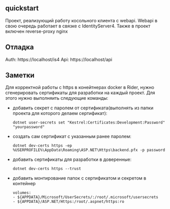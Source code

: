 ## quickstart
Проект, реализующий работу косольного клиента с webapi. Webapi в свою очередь работает в связке с IdentityServer4. Также в проект включен reverse-proxy nginx

## Отладка 

Auth: https://localhost/is4
Api: https://localhost/api

## Заметки
Для корректной работы с https в конейтнерах docker в Rider,
нужно сгенерировать сертификаты для разработки на каждый проект. Для этого нужно выполняить следующие команды:

- добавить секрет с паролем от сертификата(выполнять из папки проекта для которого делаем сертификат):
  ```
  dotnet user-secrets set "Kestrel:Certificates:Development:Password" "yourpassword"
  ```
- создать сам сертификат с указанным ранее паролем:
  ```
  dotnet dev-certs https -ep %USERPROFILE%\AppData\Roaming\ASP.NET\Https\backend.pfx -p password
  ```
- добавить сертификаты для разработки в доверенные:
  ```
  dotnet dev-certs https --trust
  ```
- добавить монтирование папок с сертификатом и секретом в контейнер
  ```
  volumes: 
  - ${APPDATA}/Microsoft/UserSecrets/:/root/.microsoft/usersecrets
  - ${APPDATA}/ASP.NET/Https:/root/.aspnet/https:ro
  ```



